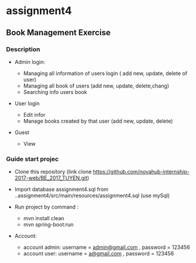 # assignment4
## Book Management Exercise

### Description
  - Admin login:
      + Managing all information of users login ( add new, update, delete of user)
      + Managing all book of users (add new, update, delete,chang)
      + Searching info users book
      
  - User login
      + Edit infor 
      + Manage books created by that user (add new, update, delete)
  - Guest 
      + View 
### Guide start projec
  - Clone this repository (link clone https://github.com/novahub-internship-2017-web/BE_2017_TUYEN.git)
  
  - Import database assignment4.sql from ..assignment4/src/main/resources/assignment4.sql (use mySql)
  - Run project by command : 
    + mvn install clean 
    + mvn spring-boot:run
  - Account:  
      + account admin: username = admin@gmail.com , password = 123456
      + account user: username  =  a@gmail.com , password = 123456
